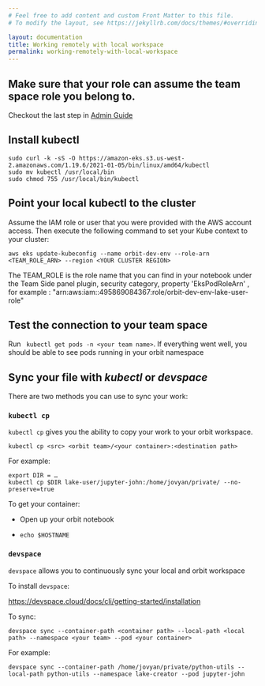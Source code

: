 ```yaml
---
# Feel free to add content and custom Front Matter to this file.
# To modify the layout, see https://jekyllrb.com/docs/themes/#overriding-theme-defaults

layout: documentation
title: Working remotely with local workspace
permalink: working-remotely-with-local-workspace
---
```


## Make sure that your role can assume the team space role you belong to.

Checkout the last step in [Admin Guide](https://github.com/awslabs/aws-orbit-workbench/wiki/Configure-User-Local-Access)

## Install kubectl

```
sudo curl -k -sS -O https://amazon-eks.s3.us-west-2.amazonaws.com/1.19.6/2021-01-05/bin/linux/amd64/kubectl
sudo mv kubectl /usr/local/bin
sudo chmod 755 /usr/local/bin/kubectl
```

## Point your local kubectl to the cluster

Assume the IAM role or user that you were provided with the AWS account access. Then execute the following command to set your Kube context to your cluster:

```
aws eks update-kubeconfig --name orbit-dev-env --role-arn <TEAM_ROLE_ARN> --region <YOUR CLUSTER REGION>
```

The TEAM_ROLE is the role name that you can find in your notebook under the Team Side panel plugin, security category, property 'EksPodRoleArn' , for example : "arn:aws:iam::495869084367:role/orbit-dev-env-lake-user-role"

## Test the connection to your team space

Run ``` kubectl get pods -n <your team name>```. If everything went well, you should be able to see pods running in your orbit namespace

## Sync your file with _kubectl_ or _devspace_

There are two methods you can use to sync your work:

### `kubectl cp`

`kubectl cp` gives you the ability to copy your work to your orbit workspace.

```
kubectl cp <src> <orbit team>/<your container>:<destination path>
```

For example:

```
export DIR = …
kubectl cp $DIR lake-user/jupyter-john:/home/jovyan/private/ --no-preserve=true
```

To get your container:

* Open up your orbit notebook

* ```echo $HOSTNAME```

### ```devspace```

```devspace``` allows you to continuously sync your local and orbit workspace

To install ```devspace```:

https://devspace.cloud/docs/cli/getting-started/installation

To sync:

```
devspace sync --container-path <container path> --local-path <local path> --namespace <your team> --pod <your container>
```

For example:

```
devspace sync --container-path /home/jovyan/private/python-utils --local-path python-utils --namespace lake-creator --pod jupyter-john
```
